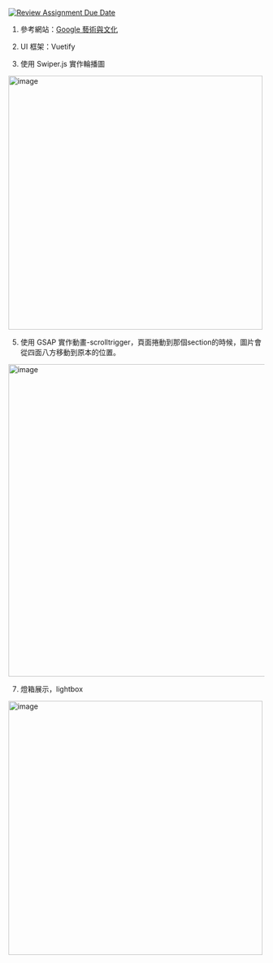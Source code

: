 [![Review Assignment Due Date](https://classroom.github.com/assets/deadline-readme-button-22041afd0340ce965d47ae6ef1cefeee28c7c493a6346c4f15d667ab976d596c.svg)](https://classroom.github.com/a/w-KMrjvJ)

1. 參考網站：[Google 藝術與文化](https://artsandculture.google.com/)

2. UI 框架：Vuetify

4. 使用 Swiper.js 實作輪播圖
<img width="500" height="500" alt="image" src="https://github.com/user-attachments/assets/0f7baeab-c5cc-48e6-ba9f-108c34e574ae" />

5. 使用 GSAP 實作動畫-scrolltrigger，頁面捲動到那個section的時候，圖片會從四面八方移動到原本的位置。
<img width="1228" height="615" alt="image" src="https://github.com/user-attachments/assets/b00c8b50-c213-4667-becd-bf9d4c0e4041" />

7. 燈箱展示，lightbox
<img width="500" height="500" alt="image" src="https://github.com/user-attachments/assets/9af40cd5-b30b-4863-b96d-69660e0296ef" />




